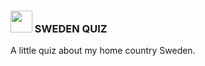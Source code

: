 ### <img src="https://em-content.zobj.net/thumbs/120/apple/325/flag-sweden_1f1f8-1f1ea.png" width="35px" /> SWEDEN QUIZ
A little quiz about my home country Sweden.

